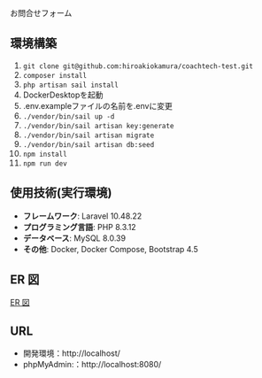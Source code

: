 お問合せフォーム

## 環境構築

1. `git clone git@github.com:hiroakiokamura/coachtech-test.git`
2. `composer install`
3. `php artisan sail install`
4. DockerDesktopを起動
5. .env.exampleファイルの名前を.envに変更
6. `./vendor/bin/sail up -d`
7. `./vendor/bin/sail artisan key:generate`
8. `./vendor/bin/sail artisan migrate`
9. `./vendor/bin/sail artisan db:seed`
10. `npm install`
11. `npm run dev`

## 使用技術(実行環境)

-   **フレームワーク**: Laravel 10.48.22
-   **プログラミング言語**: PHP 8.3.12
-   **データベース**: MySQL 8.0.39
-   **その他**: Docker, Docker Compose, Bootstrap 4.5

## ER 図

[ER 図](storage/images/ER.png)

## URL

-   開発環境：http://localhost/
-   phpMyAdmin:：http://localhost:8080/

[def]: erd.png
